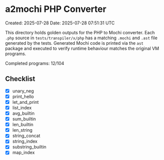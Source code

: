 # a2mochi PHP Converter

Created: 2025-07-28
Date: 2025-07-28 07:51:31 UTC

This directory holds golden outputs for the PHP to Mochi converter. Each `.php`
source in `tests/transpiler/x/php` has a matching `.mochi` and `.ast` file
generated by the tests. Generated Mochi code is printed via the `ast` package
and executed to verify runtime behaviour matches the original VM programs.

Completed programs: 12/104

## Checklist
- [x] unary_neg
- [x] print_hello
- [x] let_and_print
- [x] list_index
- [x] avg_builtin
- [x] sum_builtin
- [x] len_builtin
- [x] len_string
- [x] string_concat
- [x] string_index
- [x] substring_builtin
- [x] map_index
